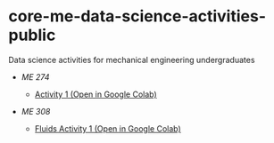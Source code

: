 # core-me-data-science-activities-public
Data science activities for mechanical engineering undergraduates

+ *ME 274*
    - [Activity 1 (Open in Google Colab)](https://colab.research.google.com/github/ebilionis/core-me-data-science-activities-public/blob/master/me274/activity_01.ipynb)

+ *ME 308*
    - [Fluids Activity 1 (Open in Google Colab)](https://colab.research.google.com/github/ebilionis/core-me-data-science-activities-public/blob/master/me308/Fluids_01_sln.ipynb)
